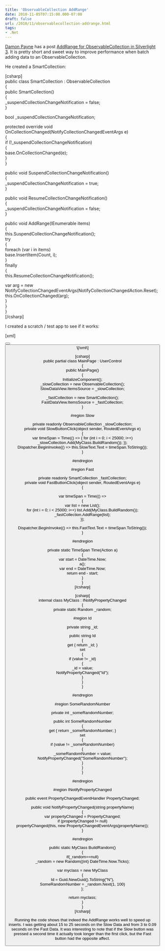 ```yaml
---
title: 'ObservableCollection AddRange'
date: 2010-11-05T07:15:00.000-07:00
draft: false
url: /2010/11/observablecollection-addrange.html
tags: 
- .Net
---
```


[Damon Payne](http://www.damonpayne.com) has a post [AddRange for ObservableCollection in Silverlight 3](http://www.damonpayne.com/2010/03/04/AddRangeForObservableCollectionInSilverlight3.aspx). It is pretty short and sweet way to improve performance when batch adding data to an ObservableCollection.  
  
He created a SmartCollection:  
  
\[csharp\]  
public class SmartCollection<T> : ObservableCollection<T>  
{  
public SmartCollection()  
{  
\_suspendCollectionChangeNotification = false;  
}  
  
  
bool \_suspendCollectionChangeNotification;  
  
protected override void OnCollectionChanged(NotifyCollectionChangedEventArgs e)  
{  
if (!\_suspendCollectionChangeNotification)  
{  
base.OnCollectionChanged(e);  
}  
}  
  
public void SuspendCollectionChangeNotification()  
{  
\_suspendCollectionChangeNotification = true;  
}  
  
public void ResumeCollectionChangeNotification()  
{  
\_suspendCollectionChangeNotification = false;  
}  
  
  
public void AddRange(IEnumerable<T> items)  
{  
this.SuspendCollectionChangeNotification();  
try  
{  
foreach (var i in items)  
base.InsertItem(Count, i);  
}  
finally  
{  
this.ResumeCollectionChangeNotification();  
  
var arg = new NotifyCollectionChangedEventArgs(NotifyCollectionChangedAction.Reset);  
this.OnCollectionChanged(arg);  
}  
}  
}  
\[/csharp\]  
  
I created a scratch / test app to see if it works:  
  
\[xml\]  
<UserControl  
x:Class="SilverlightApplication10.MainPage"  
xmlns="http://schemas.microsoft.com/winfx/2006/xaml/presentation"  
xmlns:x="http://schemas.microsoft.com/winfx/2006/xaml"  
xmlns:d="http://schemas.microsoft.com/expression/blend/2008"  
xmlns:mc="http://schemas.openxmlformats.org/markup-compatibility/2006"  
xmlns:my="clr-namespace:System.Windows.Controls;assembly=System.Windows.Controls.Data"  
mc:Ignorable="d"  
d:DesignHeight="300" d:DesignWidth="400">  
  
<Grid x:Name="LayoutRoot" Background="White">  
<StackPanel Orientation="Horizontal">  
<StackPanel Margin="5">  
<StackPanel Orientation="Horizontal" Margin="5">  
<TextBlock x:Name="SlowText" Height="50" Width="100"/>  
<Button x:Name="SlowButton" Content="Slow" Click="SlowButtonClick"/>  
</StackPanel>  
<my:DataGrid x:Name="SlowDataView"  
Height="300"  
AutoGenerateColumns="True"  
RowBackground="Cornsilk"  
AlternatingRowBackground="LightGray"/>  
</StackPanel>  
  
<StackPanel Margin="5">  
<StackPanel Orientation="Horizontal" Margin="5">  
<TextBlock x:Name="FastText" Height="50" Width="100"/>  
<Button x:Name="FastButton" Content="Fast" Click="FastButtonClick"/>  
</StackPanel>  
<my:DataGrid x:Name="FastDataView"  
Height="300"  
AutoGenerateColumns="True"  
RowBackground="Cornsilk"  
AlternatingRowBackground="LightGray"/>  
</StackPanel>  
</StackPanel>  
</Grid>  
</UserControl>  
\[/xml\]  
  
\[csharp\]  
public partial class MainPage : UserControl  
{  
public MainPage()  
{  
InitializeComponent();  
\_slowCollection = new ObservableCollection<MyClass>();  
SlowDataView.ItemsSource = \_slowCollection;  
  
\_fastCollection = new SmartCollection<MyClass>();  
FastDataView.ItemsSource = \_fastCollection;  
}  
  
#region Slow  
  
private readonly ObservableCollection<MyClass> \_slowCollection;  
private void SlowButtonClick(object sender, RoutedEventArgs e)  
{  
var timeSpan = Time(() => { for (int i = 0; i < 25000; i++) \_slowCollection.Add(MyClass.BuildRandom()); });  
Dispatcher.BeginInvoke(() => this.SlowText.Text = timeSpan.ToString());  
}  
  
#endregion  
  
#region Fast  
  
private readonly SmartCollection<MyClass> \_fastCollection;  
private void FastButtonClick(object sender, RoutedEventArgs e)  
{  
  
var timeSpan = Time(() =>  
{  
var list = new List<MyClass>();  
for (int i = 0; i < 25000; i++) list.Add(MyClass.BuildRandom());  
\_fastCollection.AddRange(list);  
});  
  
  
Dispatcher.BeginInvoke(() => this.FastText.Text = timeSpan.ToString());  
}  
  
#endregion  
  
private static TimeSpan Time(Action a)  
{  
var start = DateTime.Now;  
a();  
var end = DateTime.Now;  
return end - start;  
}  
}  
\[/csharp\]  
  
\[csharp\]  
internal class MyClass : INotifyPropertyChanged  
{  
private static Random \_random;  
  
#region Id  
  
private string \_id;  
  
public string Id  
{  
get { return \_id; }  
set  
{  
if (value != \_id)  
{  
\_id = value;  
NotifyPropertyChanged("Id");  
}  
}  
}  
  
#endregion  
  
#region SomeRandomNumber  
  
private int \_someRandomNumber;  
  
public int SomeRandomNumber  
{  
get { return \_someRandomNumber; }  
set  
{  
if (value != \_someRandomNumber)  
{  
\_someRandomNumber = value;  
NotifyPropertyChanged("SomeRandomNumber");  
}  
}  
}  
  
#endregion  
  
#region INotifyPropertyChanged  
  
public event PropertyChangedEventHandler PropertyChanged;  
  
public void NotifyPropertyChanged(string propertyName)  
{  
var propertyChanged = PropertyChanged;  
if (propertyChanged != null)  
propertyChanged(this, new PropertyChangedEventArgs(propertyName));  
}  
  
#endregion  
  
public static MyClass BuildRandom()  
{  
if(\_random==null)  
\_random = new Random((int) DateTime.Now.Ticks);  
  
var myclass = new MyClass  
{  
Id = Guid.NewGuid().ToString("N"),  
SomeRandomNumber = \_random.Next(1, 100)  
};  
  
return myclass;  
}  
}  
\[/csharp\]  
  
Running the code shows that indeed the AddRange works well to speed up inserts. I was getting about 15 to 25 seconds on the Slow Data and from 3 to 0.09 seconds on the Fast Data. It was interesting to note that if the Slow button was pressed a second time it actually took longer than the first click, but the Fast button had the opposite affect.